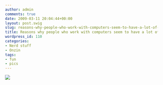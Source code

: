 ```yaml
---
author: admin
comments: true
date: 2009-03-11 20:04:44+00:00
layout: post.swig
slug: reasons-why-people-who-work-with-computers-seem-to-have-a-lot-of-spare-time
title: Reasons why people who work with computers seem to have a lot of spare time
wordpress_id: 110
categories:
- Nerd stuff
- Onzin
tags:
- fun
- pics
---
```


[![](http://www.wllnr.nl/wp-content/uploads/2009/03/computer_workers1.jpg)](http://www.wllnr.nl/wp-content/uploads/2009/03/computer_workers1.jpg)
